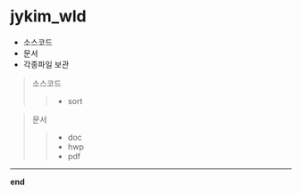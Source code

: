# jykim_wld

* 소스코드
* 문서
* 각종파일 보관

> 소스코드
>> + sort

> 문서
>> * doc
>> * hwp
>> * pdf

<hr/>

__end__


